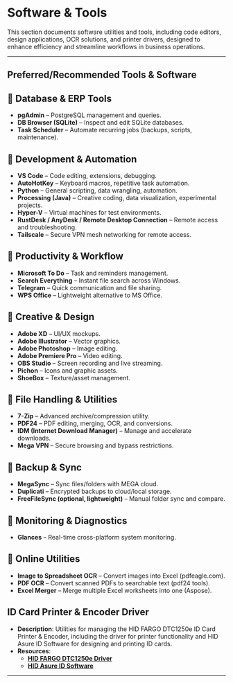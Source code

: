 # Software & Tools

This section documents software utilities and tools, including code editors, design applications, OCR solutions, and printer drivers, designed to enhance efficiency and streamline workflows in business operations.

---

## Preferred/Recommended Tools & Software

## 🔹 Database & ERP Tools

- **pgAdmin** – PostgreSQL management and queries.
- **DB Browser (SQLite)** – Inspect and edit SQLite databases.
- **Task Scheduler** – Automate recurring jobs (backups, scripts, maintenance).

## 🔹 Development & Automation

- **VS Code** – Code editing, extensions, debugging.
- **AutoHotKey** – Keyboard macros, repetitive task automation.
- **Python** – General scripting, data wrangling, automation.
- **Processing (Java)** – Creative coding, data visualization, experimental projects.
- **Hyper-V** – Virtual machines for test environments.
- **RustDesk / AnyDesk / Remote Desktop Connection** – Remote access and troubleshooting.
- **Tailscale** – Secure VPN mesh networking for remote access.

## 🔹 Productivity & Workflow

- **Microsoft To Do** – Task and reminders management.
- **Search Everything** – Instant file search across Windows.
- **Telegram** – Quick communication and file sharing.
- **WPS Office** – Lightweight alternative to MS Office.

## 🔹 Creative & Design

- **Adobe XD** – UI/UX mockups.
- **Adobe Illustrator** – Vector graphics.
- **Adobe Photoshop** – Image editing.
- **Adobe Premiere Pro** – Video editing.
- **OBS Studio** – Screen recording and live streaming.
- **Pichon** – Icons and graphic assets.
- **ShoeBox** – Texture/asset management.

## 🔹 File Handling & Utilities

- **7-Zip** – Advanced archive/compression utility.
- **PDF24** – PDF editing, merging, OCR, and conversions.
- **IDM (Internet Download Manager)** – Manage and accelerate downloads.
- **Mega VPN** – Secure browsing and bypass restrictions.

## 🔹 Backup & Sync

- **MegaSync** – Sync files/folders with MEGA cloud.
- **Duplicati** – Encrypted backups to cloud/local storage.
- **FreeFileSync (optional, lightweight)** – Manual folder sync and compare.

## 🔹 Monitoring & Diagnostics

- **Glances** – Real-time cross-platform system monitoring.

## 🔹 Online Utilities

- **Image to Spreadsheet OCR** – Convert images into Excel (pdfeagle.com).
- **PDF OCR** – Convert scanned PDFs to searchable text (pdf24 tools).
- **Excel Merger** – Merge multiple Excel worksheets into one (Aspose).

## ID Card Printer & Encoder Driver

- **Description**: Utilities for managing the HID FARGO DTC1250e ID Card Printer & Encoder, including the driver for printer functionality and HID Asure ID Software for designing and printing ID cards.
- **Resources**:
  - **[HID FARGO DTC1250e Driver](./Files/SFW-00435_RevK_DTC1250e_v5.5.0.3_setup.zip)**
  - **[HID Asure ID Software](https://drive.google.com/file/d/1NYsjM2Fkdou67VqEZrJuH_PYcO5W1oL8/view?usp=drive_link)**

---
